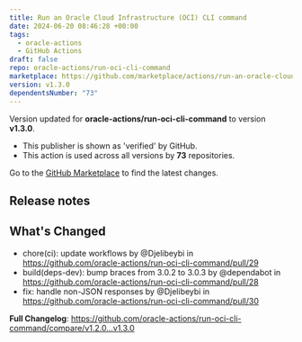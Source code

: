 ```yaml
---
title: Run an Oracle Cloud Infrastructure (OCI) CLI command
date: 2024-06-20 08:46:28 +00:00
tags:
  - oracle-actions
  - GitHub Actions
draft: false
repo: oracle-actions/run-oci-cli-command
marketplace: https://github.com/marketplace/actions/run-an-oracle-cloud-infrastructure-oci-cli-command
version: v1.3.0
dependentsNumber: "73"
---
```



Version updated for **oracle-actions/run-oci-cli-command** to version **v1.3.0**.
- This publisher is shown as 'verified' by GitHub.
- This action is used across all versions by **73** repositories.

Go to the [GitHub Marketplace](https://github.com/marketplace/actions/run-an-oracle-cloud-infrastructure-oci-cli-command) to find the latest changes.

## Release notes

## What's Changed
* chore(ci): update workflows by @Djelibeybi in https://github.com/oracle-actions/run-oci-cli-command/pull/29
* build(deps-dev): bump braces from 3.0.2 to 3.0.3 by @dependabot in https://github.com/oracle-actions/run-oci-cli-command/pull/28
* fix: handle non-JSON responses by @Djelibeybi in https://github.com/oracle-actions/run-oci-cli-command/pull/30


**Full Changelog**: https://github.com/oracle-actions/run-oci-cli-command/compare/v1.2.0...v1.3.0
